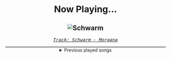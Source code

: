 <div align="center"> 
<h1>Now Playing...</h1>

![Schwarm](https://i.scdn.co/image/ab67616d00001e0264a9eeb9f466b886c986c908)
--
_<samp><a href="https://open.spotify.com/track/3KiANrzozsktALYFjS3SnN">Track: Schwarm - Morgana</a></samp>_

<div style="border: 1px #4B5054 solid"></div>
<details>
  <summary>
    Previous played songs
  </summary>
  <table>
    <thead>
      <tr>
        <th>
          Artist
        </th>
        <th>
          Song
        </th>
        <th>
          Link
        </th>
      </tr>
    </thead>
    <tbody>
      <tr><td>Morgana</td><td>Schwarm</td><td><a href="https://open.spotify.com/track/3KiANrzozsktALYFjS3SnN">https://open.spotify.com/track/3KiANrzozsktALYFjS3SnN</a></td></tr><tr><td>Morgana</td><td>Agressionsblues</td><td><a href="https://open.spotify.com/track/5Ay5LJV3v3ATLYp30GaYJQ">https://open.spotify.com/track/5Ay5LJV3v3ATLYp30GaYJQ</a></td></tr><tr><td>Morgana</td><td>Outro</td><td><a href="https://open.spotify.com/track/1NQL2n9QeO2J8MEOo73a6Y">https://open.spotify.com/track/1NQL2n9QeO2J8MEOo73a6Y</a></td></tr><tr><td>Morgana</td><td>Robby Bubble</td><td><a href="https://open.spotify.com/track/2S8aO2PL9NHKdPXcwRcy4G">https://open.spotify.com/track/2S8aO2PL9NHKdPXcwRcy4G</a></td></tr><tr><td>Morgana</td><td>Impact</td><td><a href="https://open.spotify.com/track/4PqUvq8OSLjjMInGYeOvL0">https://open.spotify.com/track/4PqUvq8OSLjjMInGYeOvL0</a></td></tr><tr><td>Anbu Monastir</td><td>HOOD PIECE</td><td><a href="https://open.spotify.com/track/3PeMu3Indgs0aARAnMRtlB">https://open.spotify.com/track/3PeMu3Indgs0aARAnMRtlB</a></td></tr><tr><td>Anbu Monastir</td><td>HOOD PIECE</td><td><a href="https://open.spotify.com/track/3PeMu3Indgs0aARAnMRtlB">https://open.spotify.com/track/3PeMu3Indgs0aARAnMRtlB</a></td></tr><tr><td>Morgana</td><td>Ventil</td><td><a href="https://open.spotify.com/track/4XkhOZAh8C7OfeHHoFFcLY">https://open.spotify.com/track/4XkhOZAh8C7OfeHHoFFcLY</a></td></tr><tr><td>Animetrix</td><td>Zweites Erwachen</td><td><a href="https://open.spotify.com/track/5ZdzOU1DJ7ZAcOIKAvE6ka">https://open.spotify.com/track/5ZdzOU1DJ7ZAcOIKAvE6ka</a></td></tr><tr><td>Versus Me</td><td>Better off Alone</td><td><a href="https://open.spotify.com/track/6ogiV8f4WjeefCuWhC3Ren">https://open.spotify.com/track/6ogiV8f4WjeefCuWhC3Ren</a></td></tr><tr><td>Versus Me</td><td>Worst in You</td><td><a href="https://open.spotify.com/track/7HhLrUGNVM0mHMoFwHYINb">https://open.spotify.com/track/7HhLrUGNVM0mHMoFwHYINb</a></td></tr><tr><td>Sleep Token</td><td>The Summoning</td><td><a href="https://open.spotify.com/track/0S38Oso3I9vpDXcTb7kYt9">https://open.spotify.com/track/0S38Oso3I9vpDXcTb7kYt9</a></td></tr><tr><td>Sleep Token</td><td>Caramel</td><td><a href="https://open.spotify.com/track/3AdXwuFn7j21HNiFMXvZXt">https://open.spotify.com/track/3AdXwuFn7j21HNiFMXvZXt</a></td></tr><tr><td>Sleep Token</td><td>Emergence</td><td><a href="https://open.spotify.com/track/5NRpxJxtR6JkUhQS4F0um6">https://open.spotify.com/track/5NRpxJxtR6JkUhQS4F0um6</a></td></tr><tr><td>Sleep Token</td><td>The Summoning</td><td><a href="https://open.spotify.com/track/0S38Oso3I9vpDXcTb7kYt9">https://open.spotify.com/track/0S38Oso3I9vpDXcTb7kYt9</a></td></tr><tr><td>Sleep Token</td><td>Caramel</td><td><a href="https://open.spotify.com/track/3AdXwuFn7j21HNiFMXvZXt">https://open.spotify.com/track/3AdXwuFn7j21HNiFMXvZXt</a></td></tr><tr><td>Sleep Token</td><td>Emergence</td><td><a href="https://open.spotify.com/track/5NRpxJxtR6JkUhQS4F0um6">https://open.spotify.com/track/5NRpxJxtR6JkUhQS4F0um6</a></td></tr><tr><td>Sleep Token</td><td>Take Me Back To Eden</td><td><a href="https://open.spotify.com/track/2Gt7fjNlx901pPRkvBiNBZ">https://open.spotify.com/track/2Gt7fjNlx901pPRkvBiNBZ</a></td></tr><tr><td>Sleep Token</td><td>The Summoning</td><td><a href="https://open.spotify.com/track/0S38Oso3I9vpDXcTb7kYt9">https://open.spotify.com/track/0S38Oso3I9vpDXcTb7kYt9</a></td></tr><tr><td>Sleep Token</td><td>Caramel</td><td><a href="https://open.spotify.com/track/3AdXwuFn7j21HNiFMXvZXt">https://open.spotify.com/track/3AdXwuFn7j21HNiFMXvZXt</a></td></tr>
    </tbody>
  </table>
</details>

</div>
